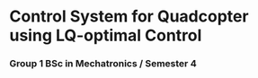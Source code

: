 # Control System for Quadcopter using LQ-optimal Control
### Group 1 BSc in Mechatronics / Semester 4